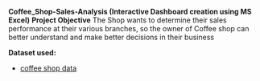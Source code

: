 **Coffee_Shop-Sales-Analysis (Interactive Dashboard creation using MS Excel)**
**Project Objective**
The Shop wants to determine their sales performance at their various branches, so the owner of Coffee shop can better understand and make better decisions in their business

**Dataset used:**
- <a href = "https://github.com/Saheed25/Coffee-Shop-Sales-Analysis-Dashboard-/blob/528b19f626140dd280462d3ed1feb6b9416de60a/Coffee%20Shop%20Sales.xlsx"> coffee shop data</a>
